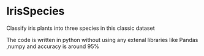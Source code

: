 # IrisSpecies

Classify iris plants into three species in this classic dataset

The code is written in python without using any extenal libraries like Pandas ,numpy and accuracy is around 95%
